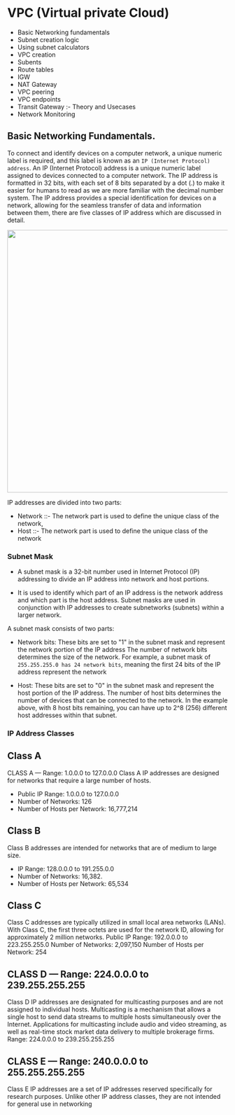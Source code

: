 # VPC (Virtual private Cloud)
- Basic Networking fundamentals
- Subnet creation logic
- Using subnet calculators
- VPC creation
- Subents
- Route tables
- IGW
- NAT Gateway
- VPC peering
- VPC endpoints
- Transit Gateway :- Theory and Usecases
- Network Monitoring

## Basic Networking Fundamentals.
To connect and identify devices on a computer network, a unique numeric label is required, and this label is known as an ```IP (Internet Protocol) address```.
An IP (Internet Protocol) address is a unique numeric label assigned to devices connected to a computer network. The IP address is formatted in 32 bits, with each set of 8 bits separated by a dot (.) 
to make it easier for humans to read as we are more familiar with the decimal number system.
The IP address provides a special identification for devices on a network, allowing for the seamless transfer of data and information between them,
there are five classes of IP address which are discussed in detail.

<img src="IP.png" width="600">

IP addresses are divided into two parts:
- Network ::- The network part is used to define the unique class of the network,
- Host ::- The network part is used to define the unique class of the network

### Subnet Mask
- A subnet mask is a 32-bit number used in Internet Protocol (IP) addressing to divide an IP address into network and host portions. 

- It is used to identify which part of an IP address is the network address and which part is the host address. Subnet masks are used in conjunction with IP addresses to create subnetworks (subnets) within a larger network.

A subnet mask consists of two parts:
- Network bits:
  These bits are set to "1" in the subnet mask and represent the network portion of the IP address
  The number of network bits determines the size of the network. For example, a subnet mask of ```255.255.255.0 has 24 network bits```, meaning the first 24 bits of the IP address represent the network

- Host:
These bits are set to "0" in the subnet mask and represent the host portion of the IP address. The number of host bits determines the number of devices that can be connected to the network. In the example above, with 8 host bits remaining, you can have up to 2^8 (256) different host addresses within that subnet.

### IP Address Classes

## Class A
CLASS A — Range: 1.0.0.0 to 127.0.0.0
Class A IP addresses are designed for networks that require a large number of hosts. 
- Public IP Range: 1.0.0.0 to 127.0.0.0
- Number of Networks: 126
- Number of Hosts per Network: 16,777,214

## Class B
Class B addresses are intended for networks that are of medium to large size.
- IP Range: 128.0.0.0 to 191.255.0.0
- Number of Networks: 16,382.
- Number of Hosts per Network: 65,534

## Class C
Class C addresses are typically utilized in small local area networks (LANs).
With Class C, the first three octets are used for the network ID, allowing for approximately 2 million networks.
Public IP Range: 192.0.0.0 to 223.255.255.0
Number of Networks: 2,097,150
Number of Hosts per Network: 254

## CLASS D — Range: 224.0.0.0 to 239.255.255.255
Class D IP addresses are designated for multicasting purposes and are not assigned to individual hosts. Multicasting is a mechanism that allows a single host to send data streams to multiple hosts simultaneously over the Internet. Applications for multicasting include audio and video streaming, as well as real-time stock market data delivery to multiple brokerage firms.
Range: 224.0.0.0 to 239.255.255.255

## CLASS E — Range: 240.0.0.0 to 255.255.255.255
Class E IP addresses are a set of IP addresses reserved specifically for research purposes. Unlike other IP address classes, they are not intended for general use in networking

